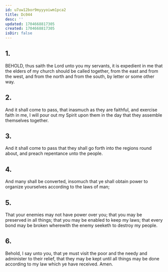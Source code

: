 ```yaml
---
id: u7uw12bor9myyyoiwm1pca2
title: Dc044
desc: ''
updated: 1704668817305
created: 1704668817305
isDir: false
---
```

## 1.
BEHOLD, thus saith the Lord unto you my servants, it is expedient in me that the elders of my church should be called together, from the east and from the west, and from the north and from the south, by letter or some other way.
## 2.
And it shall come to pass, that inasmuch as they are faithful, and exercise faith in me, I will pour out my Spirit upon them in the day that they assemble themselves together.
## 3.
And it shall come to pass that they shall go forth into the regions round about, and preach repentance unto the people.
## 4.
And many shall be converted, insomuch that ye shall obtain power to organize yourselves according to the laws of man;
## 5.
That your enemies may not have power over you; that you may be preserved in all things; that you may be enabled to keep my laws; that every bond may be broken wherewith the enemy seeketh to destroy my people.
## 6.
Behold, I say unto you, that ye must visit the poor and the needy and administer to their relief, that they may be kept until all things may be done according to my law which ye have received. Amen.
